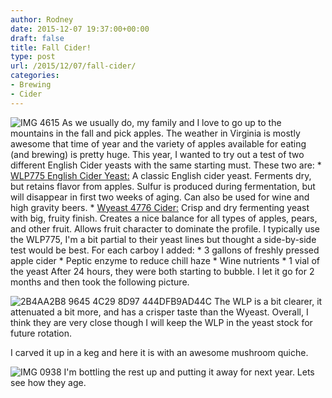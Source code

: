 ```yaml
---
author: Rodney
date: 2015-12-07 19:37:00+00:00
draft: false
title: Fall Cider!
type: post
url: /2015/12/07/fall-cider/
categories:
- Brewing
- Cider
---
```


![IMG 4615](http://smythescottage.files.wordpress.com/2015/12/img_4615.jpg)
As we usually do, my family and I love to go up to the mountains in the fall and pick apples.  The weather in Virginia is mostly awesome that time of year and the variety of apples available for eating (and brewing) is pretty huge.  This year, I wanted to try out a test of two different English Cider yeasts with the same starting must.  These two are:
	  * [WLP775 English Cider Yeast:](https://www.whitelabs.com/yeast/wlp775-english-cider-yeast) A classic English cider yeast. Ferments dry, but retains flavor from apples. Sulfur is produced during fermentation, but will disappear in first two weeks of aging. Can also be used for wine and high gravity beers.
	  * [Wyeast 4776 Cider:](https://www.wyeastlab.com/rw_yeaststrain_detail.cfm?ID=62) Crisp and dry fermenting yeast with big, fruity finish. Creates a nice balance for all types of apples, pears, and other fruit. Allows fruit character to dominate the profile.
I typically use the WLP775, I'm a bit partial to their yeast lines but thought a side-by-side test would be best.  For each carboy I added:
	  * 3 gallons of freshly pressed apple cider  * Peptic enzyme to reduce chill haze
	  * Wine nutrients
	  * 1 vial of the yeast
After 24 hours, they were both starting to bubble.  I let it go for 2 months and then took the following picture.

![2B4AA2B8 9645 4C29 8D97 444DFB9AD44C](http://smythescottage.files.wordpress.com/2015/12/2b4aa2b8-9645-4c29-8d97-444dfb9ad44c.jpg)
The WLP is a bit clearer, it attenuated a bit more, and has a crisper taste than the Wyeast.  Overall, I think they are very close though I will keep the WLP in the yeast stock for future rotation.

I carved it up in a keg and here it is with an awesome mushroom quiche.

![IMG 0938](http://smythescottage.files.wordpress.com/2015/12/img_0938.jpg)
I'm bottling the rest up and putting it away for next year.  Lets see how they age.
